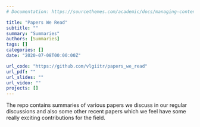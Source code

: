 ```yaml
---
# Documentation: https://sourcethemes.com/academic/docs/managing-content/

title: "Papers We Read"
subtitle: ""
summary: "Summaries"
authors: [Summaries]
tags: []
categories: []
date: "2020-07-08T00:00:00Z"

url_code: "https://github.com/vlgiitr/papers_we_read"
url_pdf: ""
url_slides: ""
url_video: ""
projects: []
---
```


The repo contains summaries of various papers we discuss in our regular discussions and also some other recent papers which we feel have some really exciting contributions for the field.


